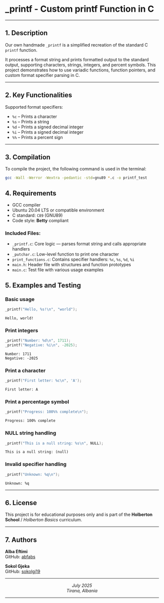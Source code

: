 
# _printf - Custom printf Function in C

---

## 1. Description

Our own handmade `_printf` is a simplified recreation of the standard C `printf` function.

It processes a format string and prints formatted output to the standard output, supporting characters, strings, integers, and percent symbols. This project demonstrates how to use variadic functions, function pointers, and custom format specifier parsing in C.

---

## 2. Key Functionalities

 Supported format specifiers:
- `%c` – Prints a character
- `%s` – Prints a string
- `%d` – Prints a signed decimal integer
- `%i` – Prints a signed decimal integer
- `%%` – Prints a percent sign

---

## 3. Compilation

To compile the project, the following command is used in the terminal:

```bash
gcc -Wall -Werror -Wextra -pedantic -std=gnu89 *.c -o printf_test
```

## 4. Requirements

- GCC compiler
- Ubuntu 20.04 LTS or compatible environment
- C standard: `C89` (GNU89)
- Code style: **Betty** compliant

### Included Files:

- `_printf.c`: Core logic — parses format string and calls appropriate handlers
- `_putchar.c`: Low-level function to print one character
- `print_functions.c`: Contains specifier handlers: `%c`, `%s`, `%d`, `%i`
- `main.h`: Header file with structures and function prototypes
- `main.c`: Test file with various usage examples

## 5. Examples and Testing

### Basic usage

```c
_printf("Hello, %s!\n", "world");
````

```plaintext
Hello, world!
```

### Print integers

```c
_printf("Number: %d\n", 1711);
_printf("Negative: %i\n", -2025);
```

```plaintext
Number: 1711
Negative: -2025
```

### Print a character

```c
_printf("First letter: %c\n", 'A');
```

```plaintext
First letter: A
```

### Print a percentage symbol

```c
_printf("Progress: 100%% complete\n");
```

```plaintext
Progress: 100% complete
```

### NULL string handling

```c
_printf("This is a null string: %s\n", NULL);
```

```plaintext
This is a null string: (null)
```

### Invalid specifier handling

```c
_printf("Unknown: %q\n");
```

```plaintext
Unknown: %q
```

---

## 6. License

This project is for educational purposes only and is part of the **Holberton School** / *Holberton Basics* curriculum.

---

## 7. Authors

**Alba Eftimi**  
GitHub: [abfabs](https://github.com/abfabs)

**Sokol Gjeka**  
GitHub: [sokolgj19](https://github.com/sokolgj19)

---

<p align="center">
  <em>July 2025</em><br>
  <em>Tirana, Albania</em>
</p>

---


```
```
